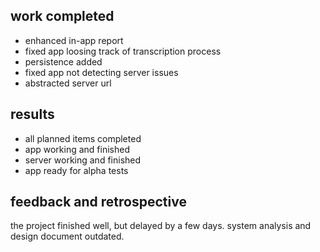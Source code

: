 
## work completed

- enhanced in-app report
- fixed app loosing track of transcription process
- persistence added
- fixed app not detecting server issues
- abstracted server url


## results

- all planned items completed
- app working and finished
- server working and finished
- app ready for alpha tests


## feedback and retrospective
the project finished well, but delayed by a few days. system analysis and design document outdated.
